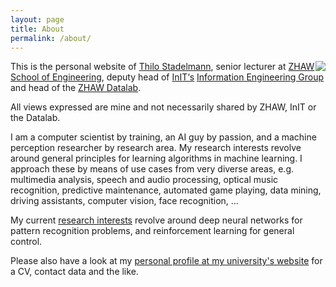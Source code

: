 ```yaml
---
layout: page
title: About
permalink: /about/
---
```



[<img style="float:right" src="http://stdm.github.io/images/thilo_sds2015.jpg"/>](http://stdm.github.io/images/thilo_sds2015.jpg)

This is the personal website of [Thilo Stadelmann](http://www.zhaw.ch/=stdm), senior lecturer at [ZHAW](https://www.zhaw.ch/en/university/) [School of Engineering](https://www.zhaw.ch/en/engineering/), deputy head of [InIT‘s](https://www.zhaw.ch/en/engineering/institutes-centres/init/) [Information Engineering Group](https://www.zhaw.ch/de/engineering/institute-zentren/init/information-engineering/) and head of the [ZHAW Datalab](www.zhaw.ch/datalab).

All views expressed are mine and not necessarily shared by ZHAW, InIT or the Datalab.

I am a computer scientist by training, an AI guy by passion, and a machine perception researcher by research area. My research interests revolve around general principles for learning algorithms in machine learning. I approach these by means of use cases from very diverse areas, e.g. multimedia analysis, speech and audio processing, optical music recognition, predictive maintenance, automated game playing, data mining, driving assistants, computer vision, face recognition, ...

My current [research interests](https://stdm.github.io/research/) revolve around deep neural networks for pattern recognition problems, and reinforcement learning for general control.

Please also have a look at my [personal profile at my university's website](http://www.zhaw.ch/=stdm) for a CV, contact data and the like.
